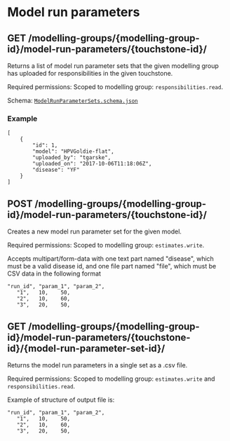 # Model run parameters
## GET /modelling-groups/{modelling-group-id}/model-run-parameters/{touchstone-id}/
Returns a list of model run parameter sets that the given modelling group has
uploaded for responsibilities in the  given touchstone.

Required permissions: Scoped to modelling group: `responsibilities.read`.

Schema: [`ModelRunParameterSets.schema.json`](../schemas/ModelRunParameterSets.schema.json)

### Example
    [
        {
            "id": 1,
            "model": "HPVGoldie-flat",
            "uploaded_by": "tgarske",
            "uploaded_on": "2017-10-06T11:18:06Z",
            "disease": "YF"
        }
    ]
    

## POST /modelling-groups/{modelling-group-id}/model-run-parameters/{touchstone-id}/
Creates a new model run parameter set for the given model. 

Required permissions: Scoped to modelling group: `estimates.write`.

Accepts multipart/form-data with one text part named "disease",
 which must be a valid disease id, and one file part named "file",
which must be CSV data in the following format

    "run_id", "param_1", "param_2", 
       "1",   10,    50,
       "2",   10,    60,
       "3",   20,    50,

## GET /modelling-groups/{modelling-group-id}/model-run-parameters/{touchstone-id}/{model-run-parameter-set-id}/
Returns the model run parameters in a single set as a .csv file.

Required permissions: Scoped to modelling group: `estimates.write` and `responsibilities.read`.

Example of structure of output file is:

    "run_id", "param_1", "param_2", 
       "1",   10,    50,
       "2",   10,    60,
       "3",   20,    50,